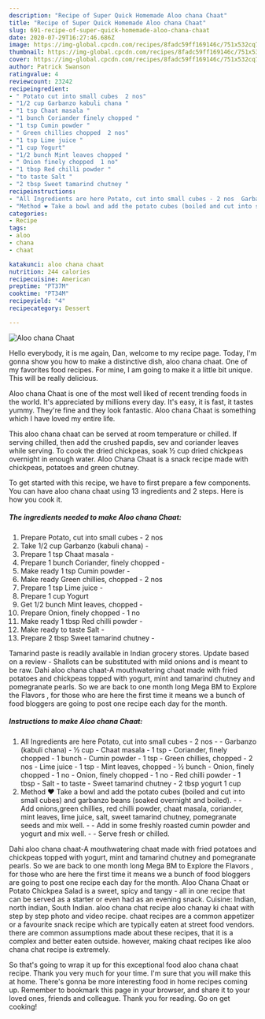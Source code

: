 ```yaml
---
description: "Recipe of Super Quick Homemade Aloo chana Chaat"
title: "Recipe of Super Quick Homemade Aloo chana Chaat"
slug: 691-recipe-of-super-quick-homemade-aloo-chana-chaat
date: 2020-07-29T16:27:46.686Z
image: https://img-global.cpcdn.com/recipes/8fadc59ff169146c/751x532cq70/aloo-chana-chaat-recipe-main-photo.jpg
thumbnail: https://img-global.cpcdn.com/recipes/8fadc59ff169146c/751x532cq70/aloo-chana-chaat-recipe-main-photo.jpg
cover: https://img-global.cpcdn.com/recipes/8fadc59ff169146c/751x532cq70/aloo-chana-chaat-recipe-main-photo.jpg
author: Patrick Swanson
ratingvalue: 4
reviewcount: 23242
recipeingredient:
- " Potato cut into small cubes  2 nos"
- "1/2 cup Garbanzo kabuli chana "
- "1 tsp Chaat masala "
- "1 bunch Coriander finely chopped "
- "1 tsp Cumin powder "
- " Green chillies chopped  2 nos"
- "1 tsp Lime juice "
- "1 cup Yogurt"
- "1/2 bunch Mint leaves chopped "
- " Onion finely chopped  1 no"
- "1 tbsp Red chilli powder "
- "to taste Salt "
- "2 tbsp Sweet tamarind chutney "
recipeinstructions:
- "All Ingredients are here Potato, cut into small cubes - 2 nos  Garbanzo (kabuli chana) - ½ cup Chaat masala - 1 tsp Coriander, finely chopped - 1 bunch Cumin powder - 1 tsp Green chillies, chopped - 2 nos Lime juice - 1 tsp Mint leaves, chopped - ½ bunch Onion, finely chopped - 1 no Onion, finely chopped - 1 no Red chilli powder - 1 tbsp Salt - to taste Sweet tamarind chutney - 2 tbsp yogurt 1 cup"
- "Method ❤️ Take a bowl and add the potato cubes (boiled and cut into small cubes) and garbanzo beans (soaked overnight and boiled).  Add onions,green chillies, red chilli powder, chaat masala, coriander, mint leaves, lime juice, salt, sweet tamarind chutney, pomegranate seeds and mix well.  Add in some freshly roasted cumin powder and yogurt and mix well.  Serve fresh or chilled."
categories:
- Recipe
tags:
- aloo
- chana
- chaat

katakunci: aloo chana chaat 
nutrition: 244 calories
recipecuisine: American
preptime: "PT37M"
cooktime: "PT34M"
recipeyield: "4"
recipecategory: Dessert

---
```



![Aloo chana Chaat](https://img-global.cpcdn.com/recipes/8fadc59ff169146c/751x532cq70/aloo-chana-chaat-recipe-main-photo.jpg)

Hello everybody, it is me again, Dan, welcome to my recipe page. Today, I'm gonna show you how to make a distinctive dish, aloo chana chaat. One of my favorites food recipes. For mine, I am going to make it a little bit unique. This will be really delicious.

Aloo chana Chaat is one of the most well liked of recent trending foods in the world. It's appreciated by millions every day. It's easy, it is fast, it tastes yummy. They're fine and they look fantastic. Aloo chana Chaat is something which I have loved my entire life.

This aloo chana chaat can be served at room temperature or chilled. If serving chilled, then add the crushed papdis, sev and coriander leaves while serving. To cook the dried chickpeas, soak ½ cup dried chickpeas overnight in enough water. Aloo Chana Chaat is a snack recipe made with chickpeas, potatoes and green chutney.


To get started with this recipe, we have to first prepare a few components. You can have aloo chana chaat using 13 ingredients and 2 steps. Here is how you cook it.

<!--inarticleads1-->

##### The ingredients needed to make Aloo chana Chaat:

1. Prepare  Potato, cut into small cubes - 2 nos
1. Take 1/2 cup Garbanzo (kabuli chana) -
1. Prepare 1 tsp Chaat masala -
1. Prepare 1 bunch Coriander, finely chopped -
1. Make ready 1 tsp Cumin powder -
1. Make ready  Green chillies, chopped - 2 nos
1. Prepare 1 tsp Lime juice -
1. Prepare 1 cup Yogurt
1. Get 1/2 bunch Mint leaves, chopped -
1. Prepare  Onion, finely chopped - 1 no
1. Make ready 1 tbsp Red chilli powder -
1. Make ready to taste Salt -
1. Prepare 2 tbsp Sweet tamarind chutney -


Tamarind paste is readily available in Indian grocery stores. Update based on a review - Shallots can be substituted with mild onions and is meant to be raw. Dahi aloo chana chaat-A mouthwatering chaat made with fried potatoes and chickpeas topped with yogurt, mint and tamarind chutney and pomegranate pearls. So we are back to one month long Mega BM to Explore the Flavors , for those who are here the first time it means we a bunch of food bloggers are going to post one recipe each day for the month. 

<!--inarticleads2-->

##### Instructions to make Aloo chana Chaat:

1. All Ingredients are here Potato, cut into small cubes - 2 nos -  - Garbanzo (kabuli chana) - ½ cup - Chaat masala - 1 tsp - Coriander, finely chopped - 1 bunch - Cumin powder - 1 tsp - Green chillies, chopped - 2 nos - Lime juice - 1 tsp - Mint leaves, chopped - ½ bunch - Onion, finely chopped - 1 no - Onion, finely chopped - 1 no - Red chilli powder - 1 tbsp - Salt - to taste - Sweet tamarind chutney - 2 tbsp yogurt 1 cup
1. Method ❤️ Take a bowl and add the potato cubes (boiled and cut into small cubes) and garbanzo beans (soaked overnight and boiled). -  - Add onions,green chillies, red chilli powder, chaat masala, coriander, mint leaves, lime juice, salt, sweet tamarind chutney, pomegranate seeds and mix well. -  - Add in some freshly roasted cumin powder and yogurt and mix well. -  - Serve fresh or chilled.


Dahi aloo chana chaat-A mouthwatering chaat made with fried potatoes and chickpeas topped with yogurt, mint and tamarind chutney and pomegranate pearls. So we are back to one month long Mega BM to Explore the Flavors , for those who are here the first time it means we a bunch of food bloggers are going to post one recipe each day for the month. Aloo Chana Chaat or Potato Chickpea Salad is a sweet, spicy and tangy - all in one recipe that can be served as a starter or even had as an evening snack. Cuisine: Indian, north indian, South Indian. aloo chana chat recipe aloo chanay ki chaat with step by step photo and video recipe. chaat recipes are a common appetizer or a favourite snack recipe which are typically eaten at street food vendors. there are common assumptions made about these recipes, that it is a complex and better eaten outside. however, making chaat recipes like aloo chana chat recipe is extremely. 

So that's going to wrap it up for this exceptional food aloo chana chaat recipe. Thank you very much for your time. I'm sure that you will make this at home. There's gonna be more interesting food in home recipes coming up. Remember to bookmark this page in your browser, and share it to your loved ones, friends and colleague. Thank you for reading. Go on get cooking!
